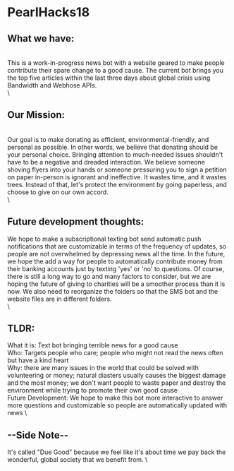 # PearlHacks18

## What we have: 
\
This is a work-in-progress news bot with a website geared to make people contribute their spare change to a good cause.
The current bot brings you the top five articles within the last three days about global crisis using Bandwidth and Webhose APIs.\
\
## Our Mission:
\
Our goal is to make donating as efficient, environmental-friendly, and personal as possible. 
In other words, we believe that donating should be your personal choice. Bringing attention to much-needed issues shouldn't have to be a negative and dreaded interaction. We believe someone shoving flyers into your hands or someone pressuring you to sign a petition on paper in-person is ignorant and ineffective. It wastes time, and it wastes trees.
Instead of that, let's protect the environment by going paperless, and choose to give on our own accord.\
\
## Future development thoughts: 
We hope to make a subscriptional texting bot send automatic push notifications that are customizable in terms of the frequency of updates, so people are not overwhelmed by depressing news all the time. In the future, we hope the add a way for people to automatically contribute money from their banking accounts just by texting 'yes' or 'no' to questions. Of course, there is still a long way to go and many factors to consider, but we are hoping the future of giving to charities will be a smoother process than it is now. We also need to reorganize the folders so that the SMS bot and the website files are in different folders. \
\
## TLDR:
What it is: Text bot bringing terrible news for a good cause \
Who: Targets people who care; people who might not read the news often but have a kind heart \
Why: there are many issues in the world that could be solved with volunteering or money; natural diasters usually causes the biggest damage and the most money; we don't want people to waste paper and destroy the environment while trying to promote their own good cause \
Future Development: We hope to make this bot more interactive to answer more questions and customizable so people are automatically updated with news 
\
## --Side Note--
It's called "Due Good" because we feel like it's about time we pay back the wonderful, global society that we benefit from. \

